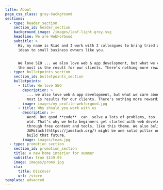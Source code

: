 ```yaml
---
title: About
page_css_class: gray-background
sections:
  - type: header_section
    section_id: header_section
    background_image: /images/leaf-light-grey.svg
    headline: We are WebForGood
    subtitle: >
      Hi, my name is Riad and I work with 2 colleagues to bring tried and tested
      ideas to small business owners like you.


      We love SEO ... we also love web & app development, but what we care about
      the most is the result for our clients. There's nothing more rewarding.
  - type: bulletpoints_section
    section_id: bulletpoints_section
    bulletpoints:
      - title: We love SEO
        description: >
          ... we also love web & app development, but what we care about the
          most is results for our clients. There's nothing more rewarding. 
        image: images/my-profile-webforgood.jpg
      - title: Why should you work with us
        description: >-
          Word. But good **code** _can_ solve a lots of problems, too. New _and_
          old. That’s why we help beginners get started with web development
          through free content and tools, like this theme. We also believe [the
          JAMstack](https://jamstack.org/) might be one solid pillar on which we
          build that future.
        image: images/team.jpg
  - type: promotion_section
    section_id: promotion_section
    title: A new home interior for summer
    subtitle: from $149.99
    image: images/promo.jpg
    cta:
      title: Discover
      url: /store
template: advanced
---
```

